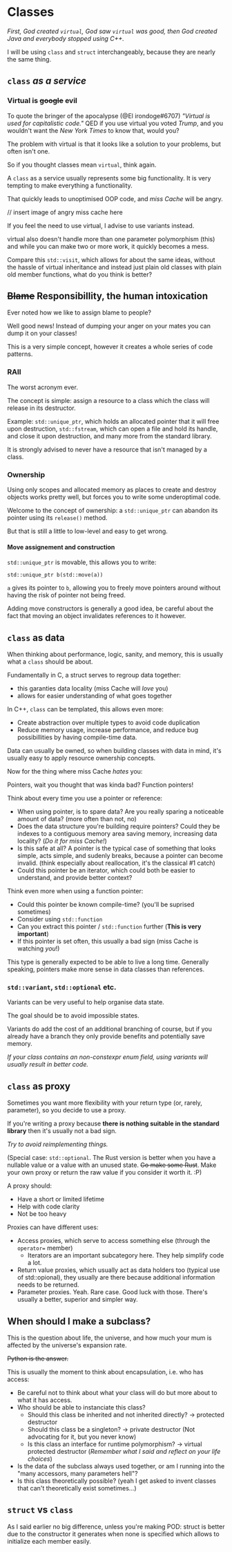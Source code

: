 # Classes

*First, God created `virtual`, God saw `virtual` was good, then God created Java and everybody stopped using C++.*

I will be using `class` and `struct` interchangeably, because they are nearly the same thing.

## `class` *as a service*

### Virtual is ~~google~~ evil

To quote the bringer of the apocalypse (@El irondoge#6707) *"Virtual is used for capitalistic code."* QED if you use virtual you voted *Trump*, and you wouldn't want the *New York Times* to know that, would you?

The problem with virtual is that it looks like a solution to your problems, but often isn't one.

So if you thought classes mean `virtual`, think again.

A `class` as a service usually represents some big functionality. It is very tempting to make everything a functionality.

That quickly leads to unoptimised OOP code, and *miss Cache* will be angry.

// insert image of angry  miss cache here

If you feel the need to use virtual, I advise to use variants instead.

virtual also doesn't handle more than one parameter polymorphism (this) and while you can make two or more work, it quickly becomes a mess.

Compare this `std::visit`, which allows for about the same ideas, without the hassle of virtual inheritance and instead just plain old classes with plain old member functions, what do you think is better?

## ~~Blame~~ Responsibillity, the human intoxication

Ever noted how we like to assign blame to people?

Well good news! Instead of dumping your anger on your mates you can dump it on your classes!

This is a very simple concept, however it creates a whole series of code patterns.

### RAII

The worst acronym ever.

The concept is simple: assign a resource to a class which the class will release in its destructor.

Example: `std::unique_ptr`, which holds an allocated pointer that it will free upon destruction, `std::fstream`, which can open a file and hold its handle, and close it upon destruction, and many more from the standard library.

It is strongly advised to never have a resource that isn't managed by a class.

### Ownership

Using only scopes and allocated memory as places to create and destroy objects works pretty well, but forces you to write some underoptimal code.

Welcome to the concept of ownership: a `std::unique_ptr` can abandon its pointer using its ```release()``` method.

But that is still a little to low-level and easy to get wrong.

#### Move assignement and construction

`std::unique_ptr` is movable, this allows you to write:

```std::unique_ptr b(std::move(a))```

`a` gives its pointer to `b`, allowing you to freely move pointers around without having the risk of pointer not being freed.

Adding move constructors is generally a good idea, be careful about the fact that moving an object invalidates references to it however.

## `class` as data

When thinking about performance, logic, sanity, and memory, this is usually what a `class` should be about.

Fundamentally in C, a struct serves to regroup data together:
 - this garanties data locality (miss Cache will *love* you)
 - allows for easier understanding of what goes together

In C++, `class` can be templated, this allows even more:
 - Create abstraction over multiple types to avoid code duplication
 - Reduce memory usage, increase performance, and reduce bug possibillities by having compile-time data.

Data can usually be owned, so when building classes with data in mind, it's usually easy to apply resource ownership concepts.

Now for the thing where miss Cache *hates* you:

Pointers, wait you thought that was kinda bad? Function pointers!

Think about every time you use a pointer or reference:
 - When using pointer, is to spare data? Are you really sparing a noticeable amount of data? (more often than not, no)
 - Does the data structure you're building require pointers? Could they be indexes to a contiguous memory area saving memory, increasing data locality? (*Do it for miss Cache!*)
 - Is this safe at all? A pointer is the typical case of something that looks simple, acts simple, and sudenly breaks, because a pointer can become invalid. (think especially about reallocation, it's the classical \#1 catch)
 - Could this pointer be an iterator, which could both be easier to understand, and provide better context?

Think even more when using a function pointer:
 - Could this pointer be known compile-time? (you'll be suprised sometimes)
 - Consider using `std::function`
 - Can you extract this pointer / `std::function` further (__This is very important__)
 - If this pointer is set often, this usually a bad sign (miss Cache is watching *you*!)
 
This type is generally expected to be able to live a long time.
Generally speaking, pointers make more sense in data classes than references.

### `std::variant`, `std::optional` etc.

Variants can be very useful to help organise data state.

The goal should be to avoid impossible states.

Variants do add the cost of an additional branching of course, but if you already have a branch they only provide benefits and potentially save memory.

*If your class contains an non-constexpr enum field, using variants will usually result in better code.*

## `class` as proxy

Sometimes you want more flexibility with your return type (or, rarely, parameter), so you decide to use a proxy.

If you're writing a proxy because __there is nothing suitable in the standard library__ then it's usually not a bad sign.

_Try to avoid reimplementing things._

(Special case: `std::optional`. The Rust version is better when you have a nullable value or a value with an unused state. ~~Go make some Rust~~. Make your own proxy or return the raw value if you consider it worth it. :P)

A proxy should:
 - Have a short or limited lifetime
 - Help with code clarity
 - Not be too heavy

Proxies can have different uses:
 - Access proxies, which serve to access something else (through the `operator=` member)
   - Iterators are an important subcategory here. They help simplify code a lot.
 - Return value proxies, which usually act as data holders too (typical use of std::opional), they usually are there because additional information needs to be returned.
 - Parameter proxies. Yeah. Rare case. Good luck with those. There's usually a better, superior and simpler way.

## When should I make a subclass?

This is the question about life, the universe, and how much your mum is affected by the universe's expansion rate.

~~Python is the answer.~~

This is usually the moment to think about encapsulation, i.e. who has access:
 - Be careful not to think about what your class will do but more about to what it has access.
 - Who should be able to instanciate this class?
   - Should this class be inherited and not inherited directly? -> protected destructor
   - Should this class be a singleton? -> private destructor (Not advocating for it, but you never know)
   - Is this class an interface for runtime polymorphism? -> virtual protected destructor (*Remember what I said and reflect on your life choices*)
 - Is the data of the subclass always used together, or am I running into the "many accessors, many parameters hell"?
 - Is this class theoretically possible? (yeah I get asked to invent classes that can't theoretically exist sometimes...)

## `struct` vs `class`

As I said earlier no big difference, unless you're making POD: struct is better due to the constructor it generates when none is specified which allows to initialize each member easily.
